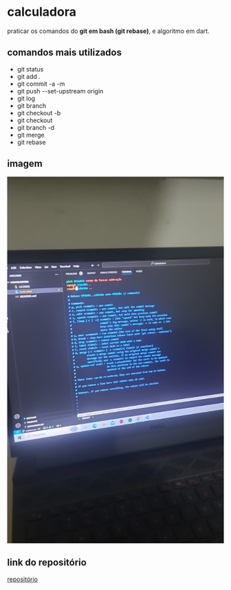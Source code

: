# calculadora
praticar os comandos do **git em bash (git rebase)**, e algoritmo em dart.

## comandos mais utilizados 
* git status
* git add .
* git commit -a -m 
* git push --set-upstream origin
* git log
* git branch
* git checkout -b
* git checkout
* git branch -d 
* git merge
* git rebase

## imagem

![git rebase](assets\image\Screenshot_20240429_013419_WhatsApp.jpg)

## link do repositório
[repositório](https://github.com/ricaciosantanadeAlbuquerque/calculadora)

